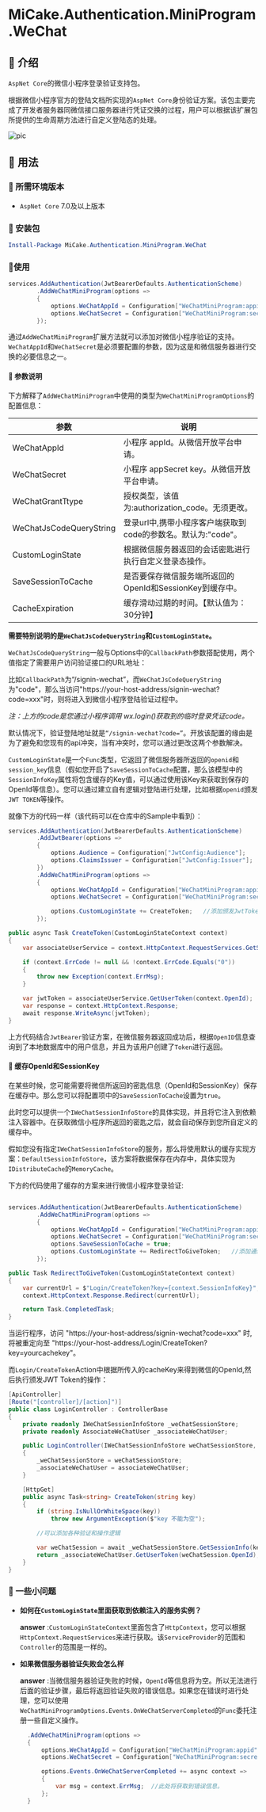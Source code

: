 # MiCake.Authentication.MiniProgram.WeChat

## 🍧 介绍

`AspNet Core`的微信小程序登录验证支持包。

根据微信小程序官方的登陆文档所实现的`AspNet Core`身份验证方案。该包主要完成了开发者服务器同微信接口服务器进行凭证交换的过程，用户可以根据该扩展包所提供的生命周期方法进行自定义登陆态的处理。

![pic](https://res.wx.qq.com/wxdoc/dist/assets/img/api-login.2fcc9f35.jpg)

## 🍒 用法

### 🍓 所需环境版本

+ `AspNet Core` 7.0及以上版本

### 🍑 安装包

```powershell
Install-Package MiCake.Authentication.MiniProgram.WeChat
```

### 🍈使用

```csharp
services.AddAuthentication(JwtBearerDefaults.AuthenticationScheme)
        .AddWeChatMiniProgram(options =>
        {
            options.WeChatAppId = Configuration["WeChatMiniProgram:appid"];  //微信appid
            options.WeChatSecret = Configuration["WeChatMiniProgram:secret"]; //微信secret_key
        });
```

通过`AddWeChatMiniProgram`扩展方法就可以添加对微信小程序验证的支持。`WeChatAppId`和`WeChatSecret`是必须要配置的参数，因为这是和微信服务器进行交换的必要信息之一。

#### 🍍 参数说明

下方解释了`AddWeChatMiniProgram`中使用的类型为`WeChatMiniProgramOptions`的配置信息：

| 参数 | 说明 |
| ---- | ---- |
| WeChatAppId   | 小程序 appId。从微信开放平台申请。   |
| WeChatSecret     | 小程序 appSecret key。从微信开放平台申请。   |
| WeChatGrantTtype   | 授权类型，该值为:authorization_code。无须更改。   |
| WeChatJsCodeQueryString   | 登录url中,携带小程序客户端获取到code的参数名。默认为:"code"。   |
| CustomLoginState   | 根据微信服务器返回的会话密匙进行执行自定义登录态操作。   |
| SaveSessionToCache   | 是否要保存微信服务端所返回的OpenId和SessionKey到缓存中。   |
| CacheExpiration   | 缓存滑动过期的时间。【默认值为：30分钟】   |

**需要特别说明的是`WeChatJsCodeQueryString`和`CustomLoginState`。**

`WeChatJsCodeQueryString`一般与Options中的`CallbackPath`参数搭配使用，两个值指定了需要用户访问验证接口的URL地址：

比如`CallbackPath`为“/signin-wechat”，而`WeChatJsCodeQueryString`为"code"，那么当访问"https://your-host-address/signin-wechat?code=xxx"时，则将进入到微信小程序登陆验证过程中。

*注：上方的code是您通过小程序调用 wx.login()获取到的临时登录凭证code。*

默认情况下，验证登陆地址就是`“/signin-wechat?code=”`。开放该配置的缘由是为了避免和您现有的api冲突，当有冲突时，您可以通过更改这两个参数解决。

`CustomLoginState`是一个`Func`类型，它返回了微信服务器所返回的`openid`和`session_key`信息（假如您开启了`SaveSessionToCache`配置，那么该模型中的`SessionInfoKey`属性将包含缓存的Key值，可以通过使用该Key来获取到保存的OpenId等信息）。您可以通过建立自有逻辑对登陆进行处理，比如根据`openid`颁发`JWT TOKEN`等操作。

就像下方的代码一样（该代码可以在仓库中的Sample中看到）：

```csharp
services.AddAuthentication(JwtBearerDefaults.AuthenticationScheme)
        .AddJwtBearer(options =>
        {
            options.Audience = Configuration["JwtConfig:Audience"];
            options.ClaimsIssuer = Configuration["JwtConfig:Issuer"];
        })
        .AddWeChatMiniProgram(options =>
        {
            options.WeChatAppId = Configuration["WeChatMiniProgram:appid"];
            options.WeChatSecret = Configuration["WeChatMiniProgram:secret"];

            options.CustomLoginState += CreateToken;   //添加颁发JwtToken的步骤
        });

public async Task CreateToken(CustomLoginStateContext context)
{
    var associateUserService = context.HttpContext.RequestServices.GetService<AssociateWeChatUser>();

    if (context.ErrCode != null && !context.ErrCode.Equals("0"))
    {
        throw new Exception(context.ErrMsg);
    }

    var jwtToken = associateUserService.GetUserToken(context.OpenId);
    var response = context.HttpContext.Response;
    await response.WriteAsync(jwtToken);
}
```

上方代码结合`JwtBearer`验证方案，在微信服务器返回成功后，根据`OpenID`信息查询到了本地数据库中的用户信息，并且为该用户创建了`Token`进行返回。

#### 🍆 缓存OpenId和SessionKey

在某些时候，您可能需要将微信所返回的密匙信息（OpenId和SessionKey）保存在缓存中。那么您可以将配置项中的`SaveSessionToCache`设置为`true`。

此时您可以提供一个`IWeChatSessionInfoStore`的具体实现，并且将它注入到依赖注入容器中。在获取微信小程序所返回的密匙之后，就会自动保存到您所自定义的缓存中。

假如您没有指定`IWeChatSessionInfoStore`的服务，那么将使用默认的缓存实现方案：`DefaultSessionInfoStore`，该方案将数据保存在内存中，具体实现为`IDistributeCache`的`MemoryCache`。

下方的代码使用了缓存的方案来进行微信小程序登录验证:

```csharp

services.AddAuthentication(JwtBearerDefaults.AuthenticationScheme)
        .AddWeChatMiniProgram(options =>
        {
            options.WeChatAppId = Configuration["WeChatMiniProgram:appid"];
            options.WeChatSecret = Configuration["WeChatMiniProgram:secret"];
            options.SaveSessionToCache = true;
            options.CustomLoginState += RedirectToGiveToken;   //添加通过重定向的方案来进行颁发Jwt Token
        });

public Task RedirectToGiveToken(CustomLoginStateContext context)
{
    var currentUrl = $"Login/CreateToken?key={context.SessionInfoKey}";
    context.HttpContext.Response.Redirect(currentUrl);

    return Task.CompletedTask;
}
```

当运行程序，访问 "https://your-host-address/signin-wechat?code=xxx" 时,将被重定向至 "https://your-host-address/Login/CreateToken?key=yourcachekey"。

而`Login/CreateToken`Action中根据所传入的cacheKey来得到微信的OpenId,然后执行颁发JWT Token的操作：

```csharp
[ApiController]
[Route("[controller]/[action]")]
public class LoginController : ControllerBase
{
    private readonly IWeChatSessionInfoStore _weChatSessionStore;
    private readonly AssociateWeChatUser _associateWeChatUser;

    public LoginController(IWeChatSessionInfoStore weChatSessionStore, AssociateWeChatUser associateWeChatUser)
    {
        _weChatSessionStore = weChatSessionStore;
        _associateWeChatUser = associateWeChatUser;
    }

    [HttpGet]
    public async Task<string> CreateToken(string key)
    {
        if (string.IsNullOrWhiteSpace(key))
            throw new ArgumentException($"key 不能为空");

        //可以添加各种验证和操作逻辑

        var weChatSession = await _weChatSessionStore.GetSessionInfo(key);
        return _associateWeChatUser.GetUserToken(weChatSession.OpenId);
    }
}
```

### 🍅 一些小问题

+ **如何在`CustomLoginState`里面获取到依赖注入的服务实例？**
  
  **answer** :`CustomLoginStateContext`里面包含了`HttpContext`，您可以根据`HttpContext.RequestServices`来进行获取。该`ServiceProvider`的范围和`Controller`的范围是一样的。

+ **如果微信服务器验证失败会怎么样**

  **answer** :当微信服务器验证失败的时候，`OpenId`等信息将为空。所以无法进行后面的验证步骤，最后将返回验证失败的错误信息。如果您在错误时进行处理，您可以使用`WeChatMiniProgramOptions.Events.OnWeChatServerCompleted`的`Func`委托注册一些自定义操作。

  ```csharp
    .AddWeChatMiniProgram(options =>
    {
        options.WeChatAppId = Configuration["WeChatMiniProgram:appid"];
        options.WeChatSecret = Configuration["WeChatMiniProgram:secret"];

        options.Events.OnWeChatServerCompleted += async context =>
        {
            var msg = context.ErrMsg;  //此处将获取到错误信息。
        };
    }
  ```
